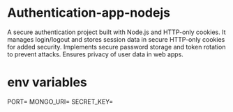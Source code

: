 # Authentication-app-nodejs
A secure authentication project built with Node.js and HTTP-only cookies. It manages login/logout and stores session data in secure HTTP-only cookies for added security. Implements secure password storage and token rotation to prevent attacks. Ensures privacy of user data in web apps.


# env variables
PORT=
MONGO_URI=
SECRET_KEY=
